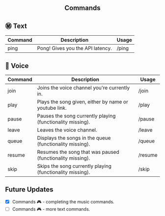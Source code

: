 <h2 align="center">Commands</h2>

## ㊙️  Text
| Command | Description | Usage |
|---------|-------------|-------|
| ping | Pong! Gives you the API latency. | /ping |

## 🎤 Voice
| Command | Description | Usage |
|---------|-------------|-------|
| join | Joins the voice channel you're currently in. | /join |
| play | Plays the song given, either by name or youtube link. | /play |
| pause | Pauses the song currently playing (functionality missing). | /pause |
| leave | Leaves the voice channel. | /leave |
| queue | Displays the songs in the queue (functionality missing). | /queue |
| resume | Resumes the song that was paused (functionality missing). | /resume |
| skip | Skips the song currently playing (functionality missing). | /skip |


## Future Updates

- [x] Commands 🎮 - completing the music commands.
- [ ] Commands 🎮 - more text commands.